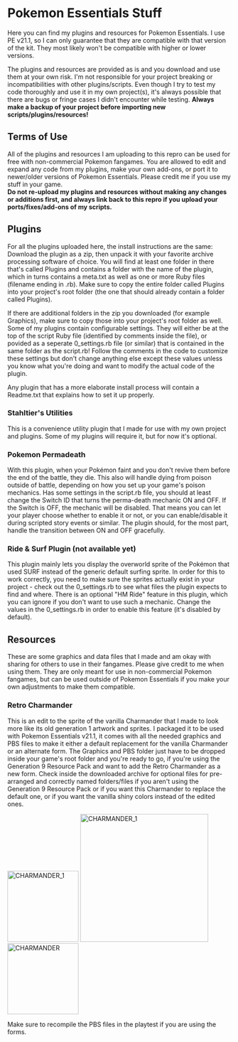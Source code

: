 # Pokemon Essentials Stuff
Here you can find my plugins and resources for Pokemon Essentials.
I use PE v21.1, so I can only guarantee that they are compatible with that version of the kit. They most likely won't be compatible with higher or lower versions.

The plugins and resources are provided as is and you download and use them at your own risk. I'm not responsible for your project breaking or incompatibilities with other plugins/scripts. Even though I try to test my code thoroughly and use it in my own project(s), it's always possible that there are bugs or fringe cases I didn't encounter while testing. **Always make a backup of your project before importing new scripts/plugins/resources!**

## Terms of Use
All of the plugins and resources I am uploading to this repro can be used for free with non-commercial Pokemon fangames. You are allowed to edit and expand any code from my plugins, make your own add-ons, or port it to newer/older versions of Pokemon Essentials. Please credit me if you use my stuff in your game.
<br>**Do not re-upload my plugins and resources without making any changes or additions first, and always link back to this repro if you upload your ports/fixes/add-ons of my scripts.**

## Plugins
For all the plugins uploaded here, the install instructions are the same: Download the plugin as a zip, then unpack it with your favorite archive processing software of choice. You will find at least one folder in there that's called Plugins and contains a folder with the name of the plugin, which in turns contains a meta.txt as well as one or more Ruby files (filename ending in .rb). Make sure to copy the entire folder called Plugins into your project's root folder (the one that should already contain a folder called Plugins).

If there are additional folders in the zip you downloaded (for example Graphics), make sure to copy those into your project's root folder as well.
Some of my plugins contain configurable settings. They will either be at the top of the script Ruby file (identified by comments inside the file), or povided as a seperate 0_settings.rb file (or similar) that is contained in the same folder as the script.rb! Follow the comments in the code to customize these settings but don't change anything else except these values unless you know what you're doing and want to modify the actual code of the plugin.

Any plugin that has a more elaborate install process will contain a Readme.txt that explains how to set it up properly.
### Stahltier's Utilities
This is a convenience utility plugin that I made for use with my own project and plugins. Some of my plugins will require it, but for now it's optional.
### Pokemon Permadeath
With this plugin, when your Pokémon faint and you don't revive them before the end of the battle, they die. This also will handle dying from poison outside of battle, depending on how you set up your game's poison mechanics. Has some settings in the script.rb file, you should at least change the Switch ID that turns the perma-death mechanic ON and OFF. If the Switch is OFF, the mechanic will be disabled. That means you can let your player choose whether to enable it or not, or you can enable/disable it during scripted story events or similar. The plugin should, for the most part, handle the transition between ON and OFF gracefully.
### Ride & Surf Plugin (not available yet)
This plugin mainly lets you display the overworld sprite of the Pokémon that used SURF instead of the generic default surfing sprite.
In order for this to work correctly, you need to make sure the sprites actually exist in your project - check out the 0_settings.rb to see what files the plugin expects to find and where.
There is an optional "HM Ride" feature in this plugin, which you can ignore if you don't want to use such a mechanic. Change the values in the 0_settings.rb in order to enable this feature (it's disabled by default).

## Resources
These are some graphics and data files that I made and am okay with sharing for others to use in their fangames.
Please give credit to me when using them. They are only meant for use in non-commercial Pokemon fangames, but can be used outside of Pokemon Essentials if you make your own adjustments to make them compatible.
### Retro Charmander
This is an edit to the sprite of the vanilla Charmander that I made to look more like its old generation 1 artwork and sprites.
I packaged it to be used with Pokemon Essentials v21.1, it comes with all the needed graphics and PBS files to make it either a default replacement for the vanilla Charmander or an alternate form. The Graphics and PBS folder just have to be dropped inside your game's root folder and you're ready to go, if you're using the Generation 9 Resource Pack and want to add the Retro Charmander as a new form.
Check inside the downloaded archive for optional files for pre-arranged and correctly named folders/files if you aren't using the Generation 9 Resource Pack or if you want this Charmander to replace the default one, or if you want the vanilla shiny colors instead of the edited ones.

<img width="160" height="160" alt="CHARMANDER_1" src="https://github.com/user-attachments/assets/c2c392ce-ce9d-4dee-875b-856d04f2daad" /> <img width="288" height="288" alt="CHARMANDER_1" src="https://github.com/user-attachments/assets/4ae62584-7e8f-431a-a7eb-e8ae5ac2d3dc" /> <img width="160" height="160" alt="CHARMANDER" src="https://github.com/user-attachments/assets/a3be30fe-9386-4bbc-adfe-d92fff4cab16" />

Make sure to recompile the PBS files in the playtest if you are using the forms.
